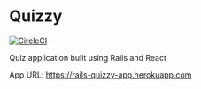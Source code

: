 # Quizzy

[![CircleCI](https://circleci.com/gh/AkhilGKrishnan/quizzy-by-akhilgkrishnan/tree/main.svg?style=svg&circle-token=07ca242487759dc195f123e73d11180bb6a74309)](https://circleci.com/gh/AkhilGKrishnan/quizzy-by-akhilgkrishnan/tree/main)

Quiz application built using Rails and React

App URL: https://rails-quizzy-app.herokuapp.com
